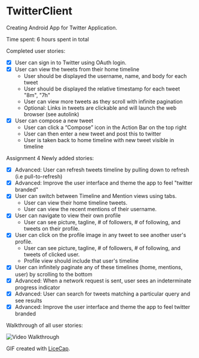 # TwitterClient
Creating Android App for Twitter Application.

Time spent: 6 hours spent in total

Completed user stories:

 * [x] User can sign in to Twitter using OAuth login.
 * [x] User can view the tweets from their home timeline
      * User should be displayed the username, name, and body for each tweet
      * User should be displayed the relative timestamp for each tweet "8m", "7h"
      * User can view more tweets as they scroll with infinite pagination
      * Optional: Links in tweets are clickable and will launch the web browser (see autolink)
 * [x] User can compose a new tweet
      * User can click a “Compose” icon in the Action Bar on the top right
      * User can then enter a new tweet and post this to twitter
      * User is taken back to home timeline with new tweet visible in timeline

Assignment 4 Newly added stories:

* [x] Advanced: User can refresh tweets timeline by pulling down to refresh (i.e pull-to-refresh)
* [x] Advanced: Improve the user interface and theme the app to feel "twitter branded"
* [x] User can switch between Timeline and Mention views using tabs.
     * User can view their home timeline tweets.
     * User can view the recent mentions of their username.
* [x] User can navigate to view their own profile
     * User can see picture, tagline, # of followers, # of following, and tweets on their profile.
* [x] User can click on the profile image in any tweet to see another user's profile.
     * User can see picture, tagline, # of followers, # of following, and tweets of clicked user.
     * Profile view should include that user's timeline
* [x] User can infinitely paginate any of these timelines (home, mentions, user) by scrolling to the bottom
* [x] Advanced: When a network request is sent, user sees an indeterminate progress indicator
* [x] Advanced: User can search for tweets matching a particular query and see results
* [x] Advanced: Improve the user interface and theme the app to feel twitter branded

Walkthrough of all user stories:

![Video Walkthrough](TwitterClient1.gif)

GIF created with [LiceCap](http://www.cockos.com/licecap/).

